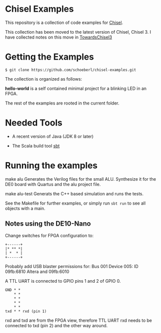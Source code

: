 # Chisel Examples

This repository is a collection of code examples for [Chisel](https://chisel.eecs.berkeley.edu/).

This collection has been moved to the latest version of Chisel, Chisel 3.
I have collected notes on this move in [TowardsChisel3](TowardsChisel3.md)

# Getting the Examples

    $ git clone https://github.com/schoeberl/chisel-examples.git

The collection is organized as follows:

**hello-world** is a self contained minimal project for a blinking LED in an FPGA.

The rest of the examples are rooted in the current folder.

# Needed Tools

 * A recent version of Java (JDK 8 or later)

 * The Scala build tool [sbt](http://www.scala-sbt.org/)


# Running the examples

make alu
	Generates the Verilog files for the small ALU.
	Synthesize it for the DE0 board with Quartus and the alu project file.

make alu-test
	Generats the C++ based simulation and runs the tests.

See the Makefile for further examples, or simply run `sbt run` to see all objects with a main.

## Notes using the DE10-Nano

Change switches for FPGA configuration to:

```
+------+
|* ** *|
| *  * |
+------+
```

Probably add USB blaster permissions for: Bus 001 Device 005: ID 09fb:6810 Altera and 09fb:6010

A TTL UART is connected to GPIO pins 1 and 2 of GPIO 0.

```
GND * *
    * *
    * *
    * *
    * *
txd * * rxd (pin 1)
```

rxd and txd are from the FPGA view, therefore TTL UART rxd needs to
be connected to txd (pin 2) and the other way around.
